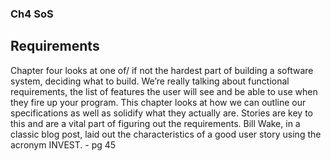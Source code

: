 ### Ch4 SoS

## Requirements

Chapter four looks at one of/ if not the hardest part of building a software system, deciding what to build. We’re really talking about functional requirements, the list of features the user will see and be able to use when they fire up your program. This chapter looks at how we can outline our specifications as well as solidify what they actually are. Stories are key to this and are a vital part of figuring out the requirements. Bill Wake, in a classic blog post, laid out the characteristics of a good user story using the acronym INVEST. - pg 45